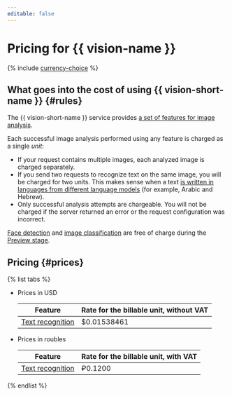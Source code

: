 ```yaml
---
editable: false
---
```

# Pricing for {{ vision-name }}

{% include [currency-choice](../_includes/pricing/currency-choice.md) %}

## What goes into the cost of using {{ vision-short-name }} {#rules}

The {{ vision-short-name }} service provides [a set of features for image analysis](concepts/index.md#features).

Each successful image analysis performed using any feature is charged as a single _unit_:

* If your request contains multiple images, each analyzed image is charged separately.
* If you send two requests to recognize text on the same image, you will be charged for two units. This makes sense when a text  [is written in languages from different language models](operations/ocr/text-detection.md#multiple-languages) (for example, Arabic and Hebrew).
* Only successful analysis attempts are chargeable. You will not be charged if the server returned an error or the request configuration was incorrect.

[Face detection](concepts/face-detection/index.md) and [image classification](concepts/classification/index.md) are free of charge during the [Preview stage](../overview/concepts/launch-stages).

## Pricing {#prices}


{% list tabs %}

- Prices in USD

  | Feature | Rate for the billable unit, without VAT |
  | ----- | ----- |
  | [Text recognition](concepts/ocr/index.md) | $0.01538461 |

- Prices in roubles

  | Feature | Rate for the billable unit, with VAT |
  | ----- | ----- |
  | [Text recognition](concepts/ocr/index.md) | ₽0.1200 |

{% endlist %}
